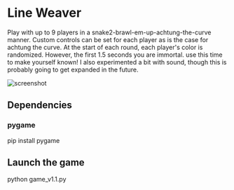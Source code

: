 # Line Weaver
Play with up to 9 players in a snake2-brawl-em-up-achtung-the-curve manner. Custom controls can be set for each player as is the case for achtung the curve. At the start of each round, each player's color is randomized. However, the first 1.5 seconds you are immortal. use this time to make yourself known! I also experimented a bit with sound, though this is probably going to get expanded in the future.

![screenshot](https://user-images.githubusercontent.com/1488903/75149350-0c87d100-5702-11ea-8ee1-2bc2634ffb3c.jpg)

## Dependencies
### pygame
pip install pygame

## Launch the game
python game_v1.1.py
